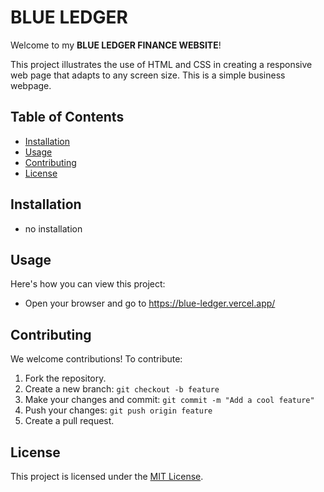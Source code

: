 # BLUE LEDGER 

Welcome to my **BLUE LEDGER FINANCE WEBSITE**! 

This project illustrates the use of HTML and CSS 
in creating a responsive web page that adapts to any screen size.
This is a simple business webpage.

## Table of Contents
- [Installation](#installation)
- [Usage](#usage)
- [Contributing](#contributing)
- [License](#license)

## Installation
- no installation

## Usage
Here's how you can view this project:
- Open your browser and go to https://blue-ledger.vercel.app/

## Contributing
We welcome contributions! To contribute:
1. Fork the repository.
2. Create a new branch: `git checkout -b feature`
3. Make your changes and commit: `git commit -m "Add a cool feature"`
4. Push your changes: `git push origin feature`
5. Create a pull request.

## License
This project is licensed under the [MIT License](LICENSE).
